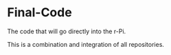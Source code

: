 # Final-Code
The code that will go directly into the r-Pi.

This is a combination and integration of all repositories.
